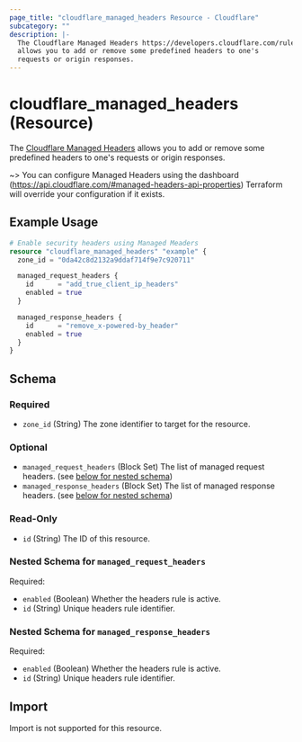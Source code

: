```yaml
---
page_title: "cloudflare_managed_headers Resource - Cloudflare"
subcategory: ""
description: |-
  The Cloudflare Managed Headers https://developers.cloudflare.com/rules/transform/managed-transforms/
  allows you to add or remove some predefined headers to one's
  requests or origin responses.
---
```


# cloudflare_managed_headers (Resource)

The [Cloudflare Managed Headers](https://developers.cloudflare.com/rules/transform/managed-transforms/)
allows you to add or remove some predefined headers to one's
requests or origin responses.

~> You can configure Managed Headers using the dashboard (https://api.cloudflare.com/#managed-headers-api-properties)
Terraform will override your configuration if it exists.

## Example Usage

```terraform
# Enable security headers using Managed Meaders
resource "cloudflare_managed_headers" "example" {
  zone_id = "0da42c8d2132a9ddaf714f9e7c920711"

  managed_request_headers {
    id      = "add_true_client_ip_headers"
    enabled = true
  }

  managed_response_headers {
    id      = "remove_x-powered-by_header"
    enabled = true
  }
}
```

<!-- schema generated by tfplugindocs -->
## Schema

### Required

- `zone_id` (String) The zone identifier to target for the resource.

### Optional

- `managed_request_headers` (Block Set) The list of managed request headers. (see [below for nested schema](#nestedblock--managed_request_headers))
- `managed_response_headers` (Block Set) The list of managed response headers. (see [below for nested schema](#nestedblock--managed_response_headers))

### Read-Only

- `id` (String) The ID of this resource.

<a id="nestedblock--managed_request_headers"></a>
### Nested Schema for `managed_request_headers`

Required:

- `enabled` (Boolean) Whether the headers rule is active.
- `id` (String) Unique headers rule identifier.


<a id="nestedblock--managed_response_headers"></a>
### Nested Schema for `managed_response_headers`

Required:

- `enabled` (Boolean) Whether the headers rule is active.
- `id` (String) Unique headers rule identifier.

## Import

Import is not supported for this resource.
